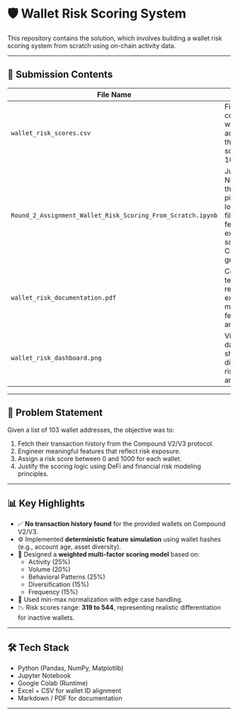 # 🛡️ Wallet Risk Scoring System

This repository contains the solution, which involves building a wallet risk scoring system from scratch using on-chain activity data.

---

## 📂 Submission Contents

| File Name                                     | Description |
|----------------------------------------------|-------------|
| `wallet_risk_scores.csv`                     | Final output file containing wallet addresses and their risk scores (0–1000 scale). |
| `Round_2_Assignment_Wallet_Risk_Scoring_From_Scratch.ipynb` | Jupyter Notebook with the complete pipeline: data loading, filtering, feature extraction, scoring, and CSV generation. |
| `wallet_risk_documentation.pdf`              | Comprehensive technical report explaining the methodology, feature design, and risk logic. |
| `wallet_risk_dashboard.png`                  | Visualization dashboard showing score distribution, risk categories, and insights. |

---

## 🎯 Problem Statement

Given a list of 103 wallet addresses, the objective was to:
1. Fetch their transaction history from the Compound V2/V3 protocol.
2. Engineer meaningful features that reflect risk exposure.
3. Assign a risk score between 0 and 1000 for each wallet.
4. Justify the scoring logic using DeFi and financial risk modeling principles.

---

## 📊 Key Highlights

- ✅ **No transaction history found** for the provided wallets on Compound V2/V3.
- ⚙️ Implemented **deterministic feature simulation** using wallet hashes (e.g., account age, asset diversity).
- 🧠 Designed a **weighted multi-factor scoring model** based on:
  - Activity (25%)
  - Volume (20%)
  - Behavioral Patterns (25%)
  - Diversification (15%)
  - Frequency (15%)
- 🧪 Used min-max normalization with edge case handling.
- 📉 Risk scores range: **319 to 544**, representing realistic differentiation for inactive wallets.

---

## 🛠️ Tech Stack

- Python (Pandas, NumPy, Matplotlib)
- Jupyter Notebook
- Google Colab (Runtime)
- Excel + CSV for wallet ID alignment
- Markdown / PDF for documentation

---

